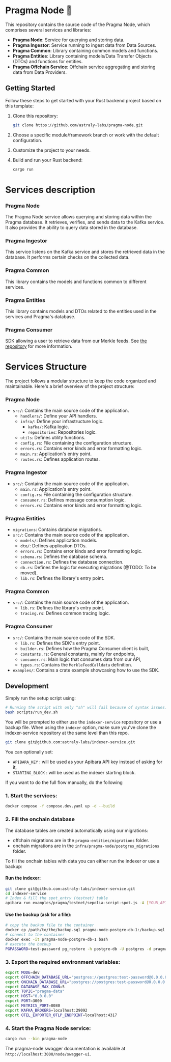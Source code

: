 # Pragma Node 🧩

This repository contains the source code of the Pragma Node, which comprises several services and libraries:

- **Pragma Node**: Service for querying and storing data.
- **Pragma Ingestor**: Service running to ingest data from Data Sources.
- **Pragma Common**: Library containing common models and functions.
- **Pragma Entities**: Library containing models/Data Transfer Objects (DTOs) and functions for entities.
- **Pragma Offchain Service**: Offchain service aggregating and storing data from Data Providers.

## Getting Started

Follow these steps to get started with your Rust backend project based on this template:

1. Clone this repository:

   ```bash
   git clone https://github.com/astraly-labs/pragma-node.git
   ```

2. Choose a specific module/framework branch or work with the default configuration.

3. Customize the project to your needs.

4. Build and run your Rust backend:

   ```bash
   cargo run
   ```

# Services description

### Pragma Node

The Pragma Node service allows querying and storing data within the Pragma database. It retrieves, verifies, and sends data to the Kafka service. It also provides the ability to query data stored in the database.

### Pragma Ingestor

This service listens on the Kafka service and stores the retrieved data in the database. It performs certain checks on the collected data.

### Pragma Common

This library contains the models and functions common to different services.

### Pragma Entities

This library contains models and DTOs related to the entities used in the services and Pragma's database.

### Pragma Consumer

SDK allowing a user to retrieve data from our Merkle feeds. See [the repository](./pragma-consumer) for more information.

# Services Structure

The project follows a modular structure to keep the code organized and maintainable. Here's a brief overview of the project structure:

### Pragma Node

- `src/`: Contains the main source code of the application.
  - `handlers/`: Define your API handlers.
  - `infra/`: Define your infrastructure logic.
    - `kafka/`: Kafka logic.
    - `repositories`: Repositories logic.
  - `utils`: Defines utility functions.
  - `config.rs`: File containing the configuration structure.
  - `errors.rs`: Contains error kinds and error formatting logic.
  - `main.rs`: Application's entry point.
  - `routes.rs`: Defines application routes.

### Pragma Ingestor

- `src/`: Contains the main source code of the application.
  - `main.rs`: Application's entry point.
  - `config.rs`: File containing the configuration structure.
  - `consumer.rs`: Defines message consumption logic.
  - `errors.rs`: Contains error kinds and error formatting logic.

### Pragma Entities

- `migrations`: Contains database migrations.
- `src/`: Contains the main source code of the application.
  - `models/`: Defines application models.
  - `dto/`: Defines application DTOs.
  - `errors.rs`: Contains error kinds and error formatting logic.
  - `schema.rs`: Defines the database schema.
  - `connection.rs`: Defines the database connection.
  - `db.rs`: Defines the logic for executing migrations (@TODO: To be moved).
  - `lib.rs`: Defines the library's entry point.

### Pragma Common

- `src/`: Contains the main source code of the application.
  - `lib.rs`: Defines the library's entry point.
  - `tracing.rs`: Defines common tracing logic.

### Pragma Consumer

- `src/`: Contains the main source code of the SDK.
  - `lib.rs`: Defines the SDK's entry point.
  - `builder.rs`: Defines how the Pragma Consumer client is built,
  - `constants.rs`: General constants, mainly for endpoints,
  - `consumer.rs`: Main logic that consumes data from our API,
  - `types.rs`: Contains the `MerkleFeedCalldata` definition.
- `examples/`: Contains a crate example showcasing how to use the SDK.

## Development

Simply run the setup script using:

```bash
# Running the script with only "sh" will fail because of syntax issues.
bash scripts/run_dev.sh
```

You will be prompted to either use the `indexer-service` repository or use a backup file.
When using the `indexer` option, make sure you've clone the indexer-service repository at the same level than this repo.

```bash
git clone git@github.com:astraly-labs/indexer-service.git
```

You can optionally set:

- `APIBARA_KEY` : will be used as your Apibara API key instead of asking for it,
- `STARTING_BLOCK` : will be used as the indexer starting block.

If you want to do the full flow manually, do the following

### 1. Start the services:

```bash
docker compose -f compose.dev.yaml up -d --build
```

### 2. Fill the onchain database

The database tables are created automatically using our migrations:

- offchain migrations are in the `pragma-entities/migrations` folder.
- onchain migrations are in the `infra/pragma-node/postgres_migrations` folder.

To fill the onchain tables with data you can either run the indexer or use a backup:

#### Run the indexer:

```bash
git clone git@github.com:astraly-labs/indexer-service.git
cd indexer-service
# Index & fill the spot_entry (testnet) table
apibara run examples/pragma/testnet/sepolia-script-spot.js -A [YOUR_APIBARA_API_KEY] --connection-string postgres://postgres:test-password@localhost:5432/pragma --table-name spot_entry --timeout-duration-seconds=240
```

#### Use the backup (ask for a file):

```bash
# copy the backup file to the container
docker cp /path/to/the/backup.sql pragma-node-postgre-db-1:/backup.sql
# connect to the container
docker exec -it pragma-node-postgre-db-1 bash
# execute the backup
PGPASSWORD=test-password pg_restore -h postgre-db -U postgres -d pragma /backup.sql
```

### 3. Export the required environment variables:

```bash
export MODE=dev
export OFFCHAIN_DATABASE_URL="postgres://postgres:test-password@0.0.0.0:5432/pragma"
export ONCHAIN_DATABASE_URL="postgres://postgres:test-password@0.0.0.0:5433/pragma"
export DATABASE_MAX_CONN=5
export TOPIC="pragma-data"
export HOST="0.0.0.0"
export PORT=3000
export METRICS_PORT=8080
export KAFKA_BROKERS=localhost:29092
export OTEL_EXPORTER_OTLP_ENDPOINT=localhost:4317
```

### 4. Start the Pragma Node service:

```bash
cargo run --bin pragma-node
```

The pragma-node swagger documentation is available at `http://localhost:3000/node/swagger-ui`.
